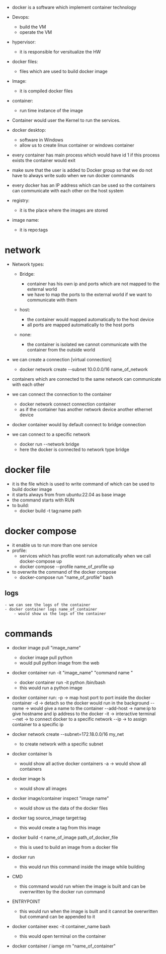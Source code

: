- docker is a software which implement container technology 

- Devops:
    - build the VM 
    - operate the VM 

- hypervisor:
    - it is responsible for versitualize the HW 

- docker files:
    - files which are used to build docker image 

- Image:
    - it is compiled docker files 

- container:
    - run time instance of the image 
    
- Container would user the Kernel to run the services.

- docker desktop:
    - software in Windows 
    - allow us to create linux container or windows container  

- every container has main process which would have id 1 if this process exists the container would exit 

- make sure that the user is added to Docker group so that we do not have to always write sudo when we run docker commands  

- every docker has an IP address which can be used so the containers can communicate with each other on the host system 

- registry:
    - it is the place where the images are stored 

- image name:
    - it is repo:tags

# network 
- Network types:
    - Bridge:
        - container has his own ip and ports which are not mapped to the external world 
        - we have to map the ports to the external world if we want to communicate with them 

    - host:
        - the container would mapped automatically to the host device 
        - all ports are mapped automatically to the host ports 

    - none: 
        - the container is isolated we cannot communicate with the container from the outside world 

- we can create a connection [virtual connection] 
    - docker network create --subnet 10.0.0.0/16 name_of_network 

- containers which are connected to the same network can communicate with each other 

- we can connect the connection to the container 
    - docker network connect connection container 
    - as if the container has another network device another ethernet device 

- docker container would by default connect to bridge connection

- we can connect to a specific network
    - docker run --network bridge 
    - here the docker is connected to network type bridge 

# docker file
- it is the file which is used to write command of which can be used to build docker image 
- it starts always from from ubuntu:22.04 as base image 
- the command starts with RUN 
- to build:
    - docker build -t tag:name path 

# docker compose
- it enable us to run more than one service 
- profile:
    - services which has profile wont run automatically when we call docker-compose up 
    - docker compose --profile name_of_profile up
- to overwrite the command of the docker compose
    - docker-compose run "name_of_profile" bash

## logs
    - we can see the logs of the container 
    - docker container logs name_of_container 
        - would show us the logs of the container 

# commands
- docker image pull "image_name"
    - docker image pull python 
    - would pull python image from the web 

- docker container run -it "image_name" "command name "
    - docker container run -it python /bin/bash
    - this would run a python image 

- docker container run:
    -p              -> map host port to port inside the docker container 
    -d              -> detach so the docker would run in the background 
    --name          -> would give a name to the container 
    --add-host      -> name:ip to give hostname and ip address to the docker 
    -it             -> interactive terminal  
    --net           -> to connect docker to a specific network 
    --ip            -> to assign container to a specific ip

- docker network create --subnet=172.18.0.0/16 my_net
    - to create network with a specific subnet 

- docker container ls 
    - would show all active docker containers 
    -a  -> would show all containers

- docker image ls 
    - would show all images

- docker image/container inspect "image name" 
    - would show us the data of the docker files 

- docker tag source_image target:tag  
    - this would create a tag from this image 

- docker build -t name_of_image path_of_docker_file
    - this is used to build an image from a docker file 

- docker run
    - this would run this command inside the image while building

- CMD 
    - this command would run whien the image is built and can be overrwritten by the docker run command

- ENTRYPOINT
    - this would run when the image is built and it cannot be overwritten but command can be appended to it 

- docker container exec -it container_name bash 
    - this would open terminal on the container 

- docker container / iamge rm "name_of_container"
